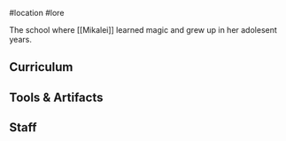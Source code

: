 #location #lore 

The school where [[Mikalei]] learned magic and grew up in her adolesent years.

## Curriculum
## Tools & Artifacts
## Staff
